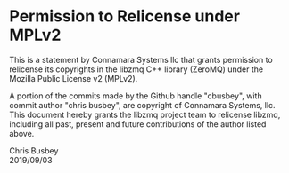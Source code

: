 # Permission to Relicense under MPLv2

This is a statement by Connamara Systems llc
that grants permission to relicense its copyrights in the libzmq C++
library (ZeroMQ) under the Mozilla Public License v2 (MPLv2).

A portion of the commits made by the Github handle "cbusbey", with
commit author "chris busbey", are copyright of Connamara Systems, llc.
This document hereby grants the libzmq project team to relicense libzmq, 
including all past, present and future contributions of the author listed above.

Chris Busbey  
2019/09/03
